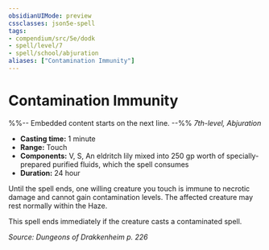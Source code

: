 ```yaml
---
obsidianUIMode: preview
cssclasses: json5e-spell
tags:
- compendium/src/5e/dodk
- spell/level/7
- spell/school/abjuration
aliases: ["Contamination Immunity"]
---
```

# Contamination Immunity
%%-- Embedded content starts on the next line. --%%
*7th-level, Abjuration*  

- **Casting time:** 1 minute
- **Range:** Touch
- **Components:** V, S, An eldritch lily mixed into 250 gp worth of specially-prepared purified fluids, which the spell consumes
- **Duration:** 24 hour

Until the spell ends, one willing creature you touch is immune to necrotic damage and cannot gain contamination levels. The affected creature may rest normally within the Haze.

This spell ends immediately if the creature casts a contaminated spell.

*Source: Dungeons of Drakkenheim p. 226*